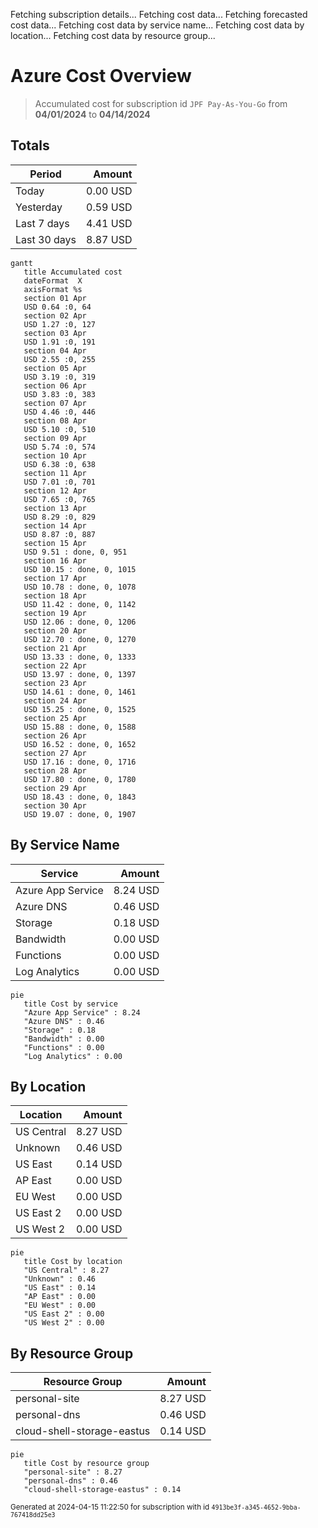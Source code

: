 Fetching subscription details...
Fetching cost data...
Fetching forecasted cost data...
Fetching cost data by service name...
Fetching cost data by location...
Fetching cost data by resource group...
# Azure Cost Overview

> Accumulated cost for subscription id `JPF Pay-As-You-Go` from **04/01/2024** to **04/14/2024**

## Totals

|Period|Amount|
|---|---:|
|Today|0.00 USD|
|Yesterday|0.59 USD|
|Last 7 days|4.41 USD|
|Last 30 days|8.87 USD|

```mermaid
gantt
   title Accumulated cost
   dateFormat  X
   axisFormat %s
   section 01 Apr
   USD 0.64 :0, 64
   section 02 Apr
   USD 1.27 :0, 127
   section 03 Apr
   USD 1.91 :0, 191
   section 04 Apr
   USD 2.55 :0, 255
   section 05 Apr
   USD 3.19 :0, 319
   section 06 Apr
   USD 3.83 :0, 383
   section 07 Apr
   USD 4.46 :0, 446
   section 08 Apr
   USD 5.10 :0, 510
   section 09 Apr
   USD 5.74 :0, 574
   section 10 Apr
   USD 6.38 :0, 638
   section 11 Apr
   USD 7.01 :0, 701
   section 12 Apr
   USD 7.65 :0, 765
   section 13 Apr
   USD 8.29 :0, 829
   section 14 Apr
   USD 8.87 :0, 887
   section 15 Apr
   USD 9.51 : done, 0, 951
   section 16 Apr
   USD 10.15 : done, 0, 1015
   section 17 Apr
   USD 10.78 : done, 0, 1078
   section 18 Apr
   USD 11.42 : done, 0, 1142
   section 19 Apr
   USD 12.06 : done, 0, 1206
   section 20 Apr
   USD 12.70 : done, 0, 1270
   section 21 Apr
   USD 13.33 : done, 0, 1333
   section 22 Apr
   USD 13.97 : done, 0, 1397
   section 23 Apr
   USD 14.61 : done, 0, 1461
   section 24 Apr
   USD 15.25 : done, 0, 1525
   section 25 Apr
   USD 15.88 : done, 0, 1588
   section 26 Apr
   USD 16.52 : done, 0, 1652
   section 27 Apr
   USD 17.16 : done, 0, 1716
   section 28 Apr
   USD 17.80 : done, 0, 1780
   section 29 Apr
   USD 18.43 : done, 0, 1843
   section 30 Apr
   USD 19.07 : done, 0, 1907
```

## By Service Name

|Service|Amount|
|---|---:|
|Azure App Service|8.24 USD|
|Azure DNS|0.46 USD|
|Storage|0.18 USD|
|Bandwidth|0.00 USD|
|Functions|0.00 USD|
|Log Analytics|0.00 USD|

```mermaid
pie
   title Cost by service
   "Azure App Service" : 8.24
   "Azure DNS" : 0.46
   "Storage" : 0.18
   "Bandwidth" : 0.00
   "Functions" : 0.00
   "Log Analytics" : 0.00
```

## By Location

|Location|Amount|
|---|---:|
|US Central|8.27 USD|
|Unknown|0.46 USD|
|US East|0.14 USD|
|AP East|0.00 USD|
|EU West|0.00 USD|
|US East 2|0.00 USD|
|US West 2|0.00 USD|

```mermaid
pie
   title Cost by location
   "US Central" : 8.27
   "Unknown" : 0.46
   "US East" : 0.14
   "AP East" : 0.00
   "EU West" : 0.00
   "US East 2" : 0.00
   "US West 2" : 0.00
```

## By Resource Group

|Resource Group|Amount|
|---|---:|
|personal-site|8.27 USD|
|personal-dns|0.46 USD|
|cloud-shell-storage-eastus|0.14 USD|

```mermaid
pie
   title Cost by resource group
   "personal-site" : 8.27
   "personal-dns" : 0.46
   "cloud-shell-storage-eastus" : 0.14
```

<sup>Generated at 2024-04-15 11:22:50 for subscription with id `4913be3f-a345-4652-9bba-767418dd25e3`</sup>
